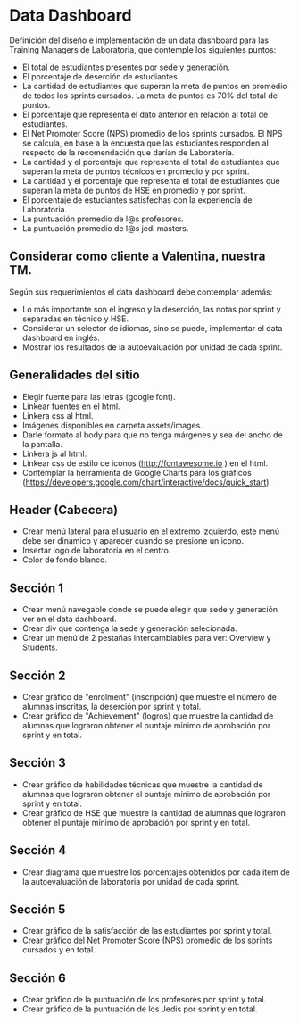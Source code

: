 # Data Dashboard

Definición del diseño e implementación de un data dashboard para las Training Managers de Laboratoria, que contemple los siguientes puntos:
 + El total de estudiantes presentes por sede y generación.
 + El porcentaje de deserción de estudiantes.
 + La cantidad de estudiantes que superan la meta de puntos en promedio de todos los sprints cursados. La meta de puntos es 70% del   total de puntos.
 + El porcentaje que representa el dato anterior en relación al total de estudiantes.
 + El Net Promoter Score (NPS) promedio de los sprints cursados. El NPS se calcula, en base a la encuesta que las estudiantes responden al respecto de la recomendación que darían de Laboratoria.
 + La cantidad y el porcentaje que representa el total de estudiantes que superan la meta de puntos técnicos en promedio y por sprint.
 + La cantidad y el porcentaje que representa el total de estudiantes que superan la meta de puntos de HSE en promedio y por sprint.
 + El porcentaje de estudiantes satisfechas con la experiencia de Laboratoria.
 + La puntuación promedio de l@s profesores.
 + La puntuación promedio de l@s jedi masters.
 
## Considerar como cliente a Valentina, nuestra TM.
 Según sus requerimientos el data dashboard debe contemplar además:
 + Lo más importante son el ingreso y la deserción, las notas por sprint y separadas en técnico y HSE.
 + Considerar un selector de idiomas, sino se puede, implementar el data dashboard en inglés.
 + Mostrar los resultados de la autoevaluación por unidad de cada sprint.

## Generalidades del sitio
+ Elegir fuente para las letras (google font).
+ Linkear fuentes en el html.
+ Linkera css al html.
+ Imágenes disponibles en carpeta assets/images.
+ Darle formato al body para que no tenga márgenes y sea del ancho de la pantalla.
+ Linkera js al html.
+ Linkear css de estilo de iconos (http://fontawesome.io ) en el html.
+ Contemplar la herramienta de Google Charts para los gráficos (https://developers.google.com/chart/interactive/docs/quick_start).

## Header (Cabecera)

+ Crear menú lateral para el usuario en el extremo izquierdo, este menú debe ser dinámico y aparecer cuando se presione un icono.
+ Insertar logo de laboratoria en el centro.
+ Color de fondo blanco.

## Sección 1

+ Crear menú navegable donde se puede elegir que sede y generación ver en el data dashboard.
+ Crear div que contenga la sede y generación selecionada.
+ Crear un menú de 2 pestañas intercambiables para ver: Overview y Students.

## Sección 2

+ Crear gráfico de "enrolment" (inscripción) que muestre el número de alumnas inscritas, la deserción por sprint y total.
+ Crear gráfico de "Achievement" (logros) que muestre la cantidad de alumnas que lograron obtener el puntaje mínimo de aprobación por sprint y en total.

## Sección 3

+ Crear gráfico de habilidades técnicas que muestre la cantidad de alumnas que lograron obtener el puntaje mínimo de aprobación por sprint y en total.
+ Crear gráfico de HSE que muestre la cantidad de alumnas que lograron obtener el puntaje mínimo de aprobación por sprint y en total.

## Sección 4

+ Crear diagrama que muestre los porcentajes obtenidos por cada item de la autoevaluación de laboratoria por unidad de cada sprint.

## Sección 5

+ Crear gráfico de la satisfacción de las estudiantes por sprint y total.
+ Crear gráfico del Net Promoter Score (NPS) promedio de los sprints cursados y en total.

## Sección 6

+ Crear gráfico de la puntuación de los profesores por sprint y total.
+ Crear gráfico de la puntuación de los Jedis por sprint y en total.
